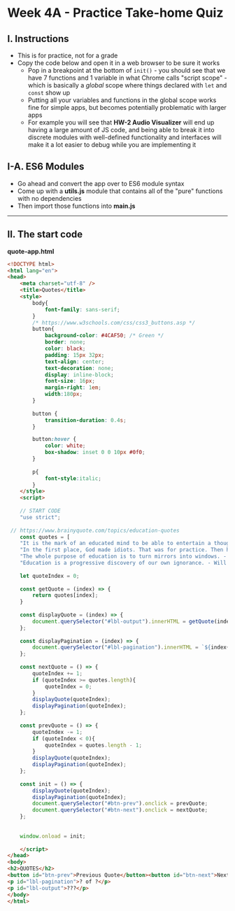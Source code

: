 # Week 4A - Practice Take-home Quiz


## I. Instructions
- This is for practice, not for a grade
- Copy the code below and open it in a web browser to be sure it works
  - Pop in a breakpoint at the bottom of `init()` - you should see that we have 7 functions and 1 variable in what Chrome calls "script scope" - which is basically a *global* scope where things declared with `let` and `const` show up
  - Putting all your variables and functions in the global scope works fine for simple apps, but becomes potentially problematic with larger apps
  - For example you will see that **HW-2 Audio Visualizer** will end up having a large amount of JS code, and being able to break it into discrete modules with well-defined functionality and interfaces will make it a lot easier to debug while you are implementing it


## I-A. ES6 Modules
- Go ahead and convert the app over to ES6 module syntax
- Come up with a **utils.js** module that contains all of the "pure" functions with no dependencies
- Then import those functions into **main.js**

---

## II. The start code

**quote-app.html**

```html
<!DOCTYPE html>
<html lang="en">
<head>
	<meta charset="utf-8" />
	<title>Quotes</title>
	<style>
		body{
			font-family: sans-serif;
		}
		/* https://www.w3schools.com/css/css3_buttons.asp */
		button{
			background-color: #4CAF50; /* Green */
			border: none;
			color: black;
			padding: 15px 32px;
			text-align: center;
			text-decoration: none;
			display: inline-block;
			font-size: 16px;
			margin-right: 1em;
			width:180px;
		}
		
		button {
			transition-duration: 0.4s;
		}

		button:hover {
			color: white;
			box-shadow: inset 0 0 10px #0f0;
		}
		
		p{
			font-style:italic;
		}
	</style>
	<script>
	
	// START CODE
	"use strict";
	
 // https://www.brainyquote.com/topics/education-quotes
	const quotes = [
	"It is the mark of an educated mind to be able to entertain a thought without accepting it. - Aristotle",
	"In the first place, God made idiots. That was for practice. Then he made school boards. - Mark Twain",
	"The whole purpose of education is to turn mirrors into windows. - Sydney J. Harris",
	"Education is a progressive discovery of our own ignorance. - Will Durant"];
	
	let quoteIndex = 0;
	
	const getQuote = (index) => {
		return quotes[index];
	}
	
	const displayQuote = (index) => {
		document.querySelector("#lbl-output").innerHTML = getQuote(index);
	};
	
	const displayPagination = (index) => {
		document.querySelector("#lbl-pagination").innerHTML = `${index+1} of ${quotes.length}`;
	};
	
	const nextQuote = () => {
		quoteIndex += 1;
		if (quoteIndex >= quotes.length){
			quoteIndex = 0;
		}
		displayQuote(quoteIndex);
		displayPagination(quoteIndex);
	};
	
	const prevQuote = () => {
		quoteIndex -= 1;
		if (quoteIndex < 0){
			quoteIndex = quotes.length - 1;
		}
		displayQuote(quoteIndex);
		displayPagination(quoteIndex);
	};
	
	const init = () => {
		displayQuote(quoteIndex);
		displayPagination(quoteIndex);
		document.querySelector("#btn-prev").onclick = prevQuote;
		document.querySelector("#btn-next").onclick = nextQuote;
	};
	
	
	window.onload = init;
	
	</script>
</head>
<body>
<h2>QUOTES</h2>
<button id="btn-prev">Previous Quote</button><button id="btn-next">Next Quote</button>
<p id="lbl-pagination">? of ?</p>
<p id="lbl-output">???</p>
</body>
</html>
```

